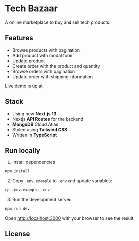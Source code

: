 # Tech Bazaar
A online marketplace to buy and sell tech products.

## Features

- Browse products with pagination
- Add product with modal form
- Update product
- Create order with the product and quantity
- Browse orders with pagination
- Update order with shipping information

Live demo is up at 

## Stack

- Using new **Next.js 13**
- Nextjs **API Routes** for the backend
- **MongoDB** Cloud Atlas
- Styled using **Tailwind CSS**
- Written in **TypeScript**

## Run locally
1. Install dependencies

```bash
npm install
```
2. Copy `.env.example` to `.env` and update variables:

```bash
cp .env.example .env
```

3. Run the development server:

```bash
npm run dev
```

Open [http://localhost:3000](http://localhost:3000) with your browser to see the result.

## License